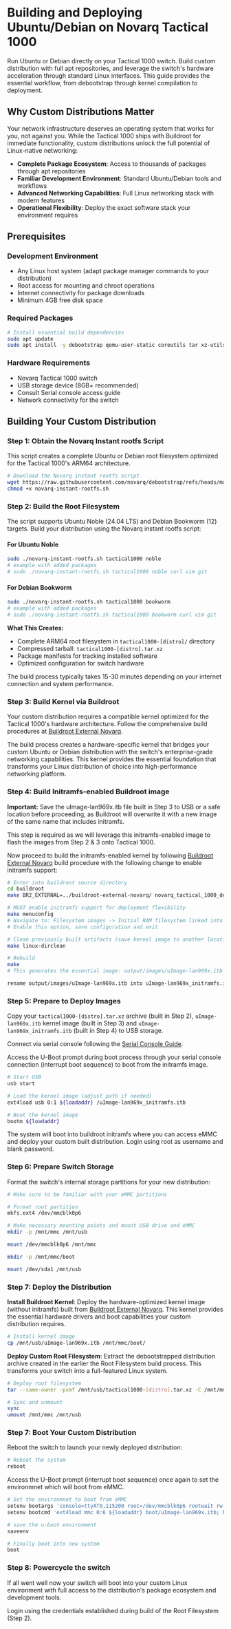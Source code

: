 # Building and Deploying Ubuntu/Debian on Novarq Tactical 1000

Run Ubuntu or Debian directly on your Tactical 1000 switch. Build custom distribution with full apt repositories, and leverage the switch's hardware acceleration through standard Linux interfaces. This guide provides the essential workflow, from debootstrap through kernel compilation to deployment.

## Why Custom Distributions Matter

Your network infrastructure deserves an operating system that works for you, not against you. While the Tactical 1000 ships with Buildroot for immediate functionality, custom distributions unlock the full potential of Linux-native networking:

- **Complete Package Ecosystem**: Access to thousands of packages through apt repositories
- **Familiar Development Environment**: Standard Ubuntu/Debian tools and workflows
- **Advanced Networking Capabilities**: Full Linux networking stack with modern features
- **Operational Flexibility**: Deploy the exact software stack your environment requires

## Prerequisites

### Development Environment
- Any Linux host system (adapt package manager commands to your distribution)
- Root access for mounting and chroot operations
- Internet connectivity for package downloads
- Minimum 4GB free disk space

### Required Packages
```bash
# Install essential build dependencies
sudo apt update
sudo apt install -y debootstrap qemu-user-static coreutils tar xz-utils
```

### Hardware Requirements
- Novarq Tactical 1000 switch
- USB storage device (8GB+ recommended)
- Consult Serial console access guide
- Network connectivity for the switch

## Building Your Custom Distribution

### Step 1: Obtain the Novarq Instant rootfs Script

This script creates a complete Ubuntu or Debian root filesystem optimized for the Tactical 1000's ARM64 architecture.

```bash
# Download the Novarq instant rootfs script
wget https://raw.githubusercontent.com/novarq/debootstrap/refs/heads/main/novarq-instant-rootfs.sh
chmod +x novarq-instant-rootfs.sh
```

### Step 2: Build the Root Filesystem

The script supports Ubuntu Noble (24.04 LTS) and Debian Bookworm (12) targets. Build your distribution using the Novarq instant rootfs script:

#### For Ubuntu Noble
```bash
sudo ./novarq-instant-rootfs.sh tactical1000 noble
# example with added packages
# sudo ./novarq-instant-rootfs.sh tactical1000 noble curl vim git
```

#### For Debian Bookworm
```bash
sudo ./novarq-instant-rootfs.sh tactical1000 bookworm
# example with added packages
# sudo ./novarq-instant-rootfs.sh tactical1000 bookworm curl vim git
```

**What This Creates:**
- Complete ARM64 root filesystem in `tactical1000-[distro]/` directory
- Compressed tarball: `tactical1000-[distro].tar.xz`
- Package manifests for tracking installed software
- Optimized configuration for switch hardware

The build process typically takes 15-30 minutes depending on your internet connection and system performance.

### Step 3: Build Kernel via Buildroot

Your custom distribution requires a compatible kernel optimized for the Tactical 1000's hardware architecture. Follow the comprehensive build procedures at [Buildroot External Novarq](https://github.com/novarq/buildroot-external-novarq).

The build process creates a hardware-specific kernel that bridges your custom Ubuntu or Debian distribution with the switch's enterprise-grade networking capabilities. This kernel provides the essential foundation that transforms your Linux distribution of choice into high-performance networking platform.

### Step 4: Build Initramfs-enabled Buildroot image

**Important:** Save the uImage-lan969x.itb file built in Step 3 to USB or a safe location before proceeding, as Buildroot will overwrite it with a new image of the same name that includes initramfs.

This step is required as we will leverage this initramfs-enabled image to flash the images from Step 2 & 3 onto Tactical 1000.

Now proceed to build the initramfs-enabled kernel by following [Buildroot External Novarq](https://github.com/novarq/buildroot-external-novarq) build procedure with the following change to enable initramfs support:

```bash
# Enter into buildroot source directory
cd buildroot
make BR2_EXTERNAL=../buildroot-external-novarq/ novarq_tactical_1000_defconfig

# MUST enable initramfs support for deployment flexibility
make menuconfig
# Navigate to: Filesystem images -> Initial RAM filesystem linked into linux kernel
# Enable this option, save configuration and exit

# Clean previously built artifacts (save kernel image to another location if not already done)
make linux-dirclean

# Rebuild
make
# This generates the essential image: output/images/uImage-lan969x.itb

rename output/images/uImage-lan969x.itb into uImage-lan969x_initramfs.itb
```

### Step 5: Prepare to Deploy Images

Copy your `tactical1000-[distro].tar.xz` archive (built in Step 2), `uImage-lan969x.itb` kernel image (built in Step 3) and  `uImage-lan969x_initramfs.itb` (built in Step 4) to USB storage.

Connect via serial console following the [Serial Console Guide](https://github.com/novarq/tactical-1000/blob/main/docs/serial-console-access.md).

Access the U-Boot prompt during boot process through your serial console connection (interrupt boot sequence) to boot from the initramfs image.

```bash
# Start USB
usb start

# Load the kernel image (adjust path if needed)
ext4load usb 0:1 ${loadaddr} /uImage-lan969x_initramfs.itb

# Boot the kernel image
bootm ${loadaddr}
```

The system will boot into buildroot initramfs where you can access eMMC and deploy your custom built distribution. Login using root as username and blank password.


### Step 6: Prepare Switch Storage

Format the switch's internal storage partitions for your new distribution:

```bash
# Make sure to be familiar with your eMMC partitions

# Format root partition
mkfs.ext4 /dev/mmcblk0p6

# Make necessary mounting points and mount USB drive and eMMC
mkdir -p /mnt/mmc /mnt/usb

mount /dev/mmcblk0p6 /mnt/mmc

mkdir -p /mnt/mmc/boot

mount /dev/sda1 /mnt/usb
```

### Step 7: Deploy the Distribution

**Install Buildroot Kernel**: Deploy the hardware-optimized kernel image (without initramfs) built from [Buildroot External Novarq](https://github.com/novarq/buildroot-external-novarq). This kernel provides the essential hardware drivers and boot capabilities your custom distribution requires.

```bash
# Install kernel image
cp /mnt/usb/uImage-lan969x.itb /mnt/mmc/boot/
```

**Deploy Custom Root Filesystem**: Extract the debootstrapped distribution archive created in the earlier the Root Filesystem build process. This  transforms your switch into a full-featured Linux system.

```bash
# Deploy root filesystem
tar --same-owner -pxmf /mnt/usb/tactical1000-[distro].tar.xz -C /mnt/mmc

# Sync and unmount
sync
umount /mnt/mmc /mnt/usb
```

### Step 7: Boot Your Custom Distribution

Reboot the switch to launch your newly deployed distribution:

```bash
# Reboot the system
reboot
```
Access the U-Boot prompt (interrupt boot sequence) once again to set the environmnet which will boot from eMMC.

```bash
# Set the environmnet to boot from eMMC
setenv bootargs 'console=ttyAT0,115200 root=/dev/mmcblk0p6 rootwait rw'
setenv bootcmd 'ext4load mmc 0:6 ${loadaddr} boot/uImage-lan969x.itb; bootm'

# save the u-boot environment
saveenv

# Finally boot into new system
boot
```

### Step 8: Powercycle the switch

If all went well now your switch will boot into your custom Linux environment with full access to the distribution's package ecosystem and development tools. 

Login using the credentials established during build of the Root Filesystem (Step 2).
